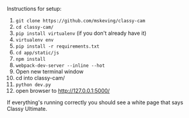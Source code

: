 
Instructions for setup:

1. `git clone https://github.com/mskeving/classy-cam`
2. `cd classy-cam/`
3. `pip install virtualenv` (if you don't already have it)
4. `virtualenv env`
5. `pip install -r requirements.txt`
6. `cd app/static/js`
7. `npm install`
8. `webpack-dev-server --inline --hot`
9. Open new terminal window
10. cd into classy-cam/
11. `python dev.py`
12. open browser to http://127.0.0.1:5000/

If everything's running correctly you should see a white page that says Classy Ultimate.
